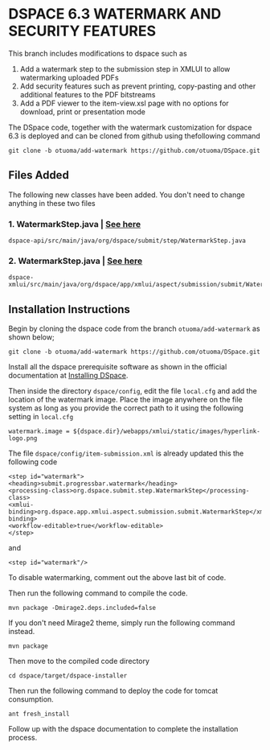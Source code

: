 
# DSPACE 6.3 WATERMARK AND SECURITY FEATURES

This branch includes modifications to dspace such as
1. Add a watermark step to the submission step in XMLUI to allow watermarking uploaded PDFs
2. Add security features such as prevent printing, copy-pasting and other additional features to the PDF bitstreams
3. Add a PDF viewer to the item-view.xsl page with no options for download, print or presentation 
mode 


The DSpace code, together with the watermark customization for dspace 6.3 is deployed and can be cloned from github using thefollowing command

````
git clone -b otuoma/add-watermark https://github.com/otuoma/DSpace.git
````
## Files Added
The following new classes have been added. You don't need to change anything in these two files

### 1. WatermarkStep.java | [See here ](https://github.com/otuoma/DSpace/blob/4b94e98f0ac1fb82264905f9f3feb2dc2e5a6e8e/dspace-api/src/main/java/org/dspace/submit/step/WatermarkStep.java)

````
dspace-api/src/main/java/org/dspace/submit/step/WatermarkStep.java
````

### 2. WatermarkStep.java | [See here](https://github.com/otuoma/DSpace/blob/otuoma/add-watermark/dspace-xmlui/src/main/java/org/dspace/app/xmlui/aspect/submission/submit/WatermarkStep.java)
````
dspace-xmlui/src/main/java/org/dspace/app/xmlui/aspect/submission/submit/WatermarkStep.java
````

## Installation Instructions
Begin by cloning the dspace code from the branch `otuoma/add-watermark` as shown below;

````
git clone -b otuoma/add-watermark https://github.com/otuoma/DSpace.git
````

Install all the dspace prerequisite software as shown in the official documentation at [Installing DSpace](https://wiki.lyrasis.org/display/DSDOC6x/Installing+DSpace).

Then inside the directory `dspace/config`, edit the file `local.cfg` and add the location of the watermark 
image. Place the image anywhere on the file system as long as you provide the 
correct path to it using the following setting in `local.cfg`

````
watermark.image = ${dspace.dir}/webapps/xmlui/static/images/hyperlink-logo.png
````
The file `dspace/config/item-submission.xml` is already updated this the following code

````
<step id="watermark">
<heading>submit.progressbar.watermark</heading>
<processing-class>org.dspace.submit.step.WatermarkStep</processing-class>
<xmlui-binding>org.dspace.app.xmlui.aspect.submission.submit.WatermarkStep</xmlui-binding>
<workflow-editable>true</workflow-editable>
</step>
````

and 

````
<step id="watermark"/>
````

To disable watermarking, comment out the above last bit of code.

Then run the following command to compile the code.

````
mvn package -Dmirage2.deps.included=false
````

If you don't need Mirage2 theme, simply run the following command instead.

````
mvn package
````

Then move to the compiled code directory

````
cd dspace/target/dspace-installer
````

Then run the following command to deploy the code for tomcat consumption.

````
ant fresh_install
````

Follow up with the dspace documentation to complete the installation process.